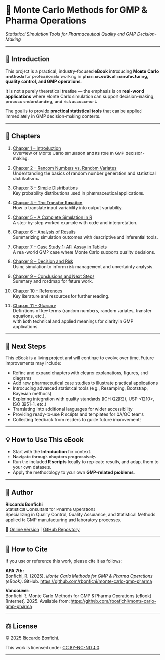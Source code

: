 # 📘 Monte Carlo Methods for GMP & Pharma Operations  
_Statistical Simulation Tools for Pharmaceutical Quality and GMP Decision-Making_

---

## 📖 Introduction
This project is a practical, industry-focused **eBook** introducing **Monte Carlo methods** for professionals working in **pharmaceutical manufacturing, quality control, and GMP operations**.  

It is not a purely theoretical treatise — the emphasis is on **real-world applications** where Monte Carlo simulation can support decision-making, process understanding, and risk assessment.

The goal is to provide **practical statistical tools** that can be applied immediately in GMP decision-making contexts.

---

## 📑 Chapters

1. [Chapter 1 – Introduction](chapters/chapter01_intro.md)  
   Overview of Monte Carlo simulation and its role in GMP decision-making.

2. [Chapter 2 – Random Numbers vs. Random Variates](chapters/chapter02_random-variates.md)  
   Understanding the basics of random number generation and statistical distributions.

3. [Chapter 3 – Simple Distributions](chapters/chapter03_distributions.md)  
   Key probability distributions used in pharmaceutical applications.

4. [Chapter 4 – The Transfer Equation](chapters/chapter04_transfer-equation.md)  
   How to translate input variability into output variability.

5. [Chapter 5 – A Complete Simulation in R](chapters/chapter05_full-simulation.md)  
   A step-by-step worked example with code and interpretation.

6. [Chapter 6 – Analysis of Results](chapters/chapter06_analysis.md)  
   Summarizing simulation outcomes with descriptive and inferential tools.

7. [Chapter 7 – Case Study 1: API Assay in Tablets](chapters/chapter07_case-pharma.md)  
   A real-world GMP case where Monte Carlo supports quality decisions.

8. [Chapter 8 – Decision and Risk](chapters/chapter08_decision-risk.md)  
   Using simulation to inform risk management and uncertainty analysis.

9. [Chapter 9 – Conclusions and Next Steps](chapters/chapter09_conclusions-nextsteps.md)  
   Summary and roadmap for future work.

10. [Chapter 10 – References](chapters/chapter10_references.md)  
    Key literature and resources for further reading.

11. [Chapter 11 – Glossary](chapters/chapter11_glossary.md)  
    Definitions of key terms (random numbers, random variates, transfer equations, etc.),  
    with both technical and applied meanings for clarity in GMP applications.

---

## 🚀 Next Steps

This eBook is a living project and will continue to evolve over time.
Future improvements may include:
- Refine and expand chapters with clearer explanations, figures, and diagrams
- Add new pharmaceutical case studies to illustrate practical applications
- Introducing advanced statistical tools (e.g., Resampling, Bootstrap, Bayesian methods)
- Exploring integration with quality standards (ICH Q2(R2), USP <1210>, ISO 3951-1, etc.)
- Translating into additional languages for wider accessibility
- Providing ready-to-use R scripts and templates for QA/QC teams
- Collecting feedback from readers to guide future improvements

---

## 💡 How to Use This eBook
- Start with the **Introduction** for context.  
- Navigate through chapters progressively.  
- Run the included **R scripts** locally to replicate results, and adapt them to your own datasets.  
- Apply the methodology to your own **GMP-related problems**.  

---

## 👤 Author
**Riccardo Bonfichi**  
Statistical Consultant for Pharma Operations  
Specializing in Quality Control, Quality Assurance, and Statistical Methods applied to GMP manufacturing and laboratory processes.  

📌 [Online Version](https://rbonfichi.github.io/monte-carlo-gmp-pharma/) | [GitHub Repository](https://github.com/rbonfichi/monte-carlo-gmp-pharma)

---

## 📖 How to Cite

If you use or reference this work, please cite it as follows:

**APA 7th:**  
Bonfichi, R. (2025). *Monte Carlo Methods for GMP & Pharma Operations (eBook)*. GitHub. https://github.com/rbonfichi/monte-carlo-gmp-pharma  

**Vancouver:**  
Bonfichi R. Monte Carlo Methods for GMP & Pharma Operations (eBook) [Internet]. 2025. Available from: https://github.com/rbonfichi/monte-carlo-gmp-pharma  

---

## ⚖️ License
© 2025 Riccardo Bonfichi.  

This work is licensed under [CC BY-NC-ND 4.0](https://creativecommons.org/licenses/by-nc-nd/4.0/).

---
